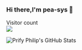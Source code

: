 ### Hi there,I'm pea-sys 👋

<p align="left"> 
  Visitor count<br>
  <img src="https://profile-counter.glitch.me/pea-sys/count.svg" />
</p>

![Prify Philip's GitHub Stats](https://github-readme-stats.vercel.app/api?username=pea-sys&hide=["stars"]&show_icons=true)

<!--
**pea-sys/pea-sys** is a ✨ _special_ ✨ repository because its `README.md` (this file) appears on your GitHub profile.

Here are some ideas to get you started:

- 🔭 I’m currently working on ...
- 🌱 I’m currently learning ...
- 👯 I’m looking to collaborate on ...
- 🤔 I’m looking for help with ...
- 💬 Ask me about ...
- 📫 How to reach me: ...
- 😄 Pronouns: ...
- ⚡ Fun fact: ...
-->
